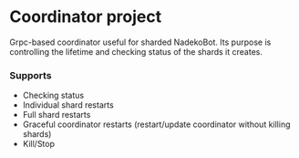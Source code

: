 # Coordinator project

Grpc-based coordinator useful for sharded NadekoBot. Its purpose is controlling the lifetime and checking status of the shards it creates.


### Supports
- Checking status
- Individual shard restarts
- Full shard restarts
- Graceful coordinator restarts (restart/update coordinator without killing shards)
- Kill/Stop